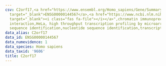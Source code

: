 ```yaml
---
csv: C2orf17,<a href="https://www.ensembl.org/Homo_sapiens/Gene/Summary?db=core;g=ENSG00000144567"
  target="_blank">ENSG00000144567</a>,<a href="https://www.ncbi.nlm.nih.gov/pubmed/17216044"
  target="_blank"><i class="fas fa-file"></i></a>",chromatin immunoprecipitation assay,direct
  interaction,HeLa, high throughput transcription profiling by microarray,nucleotide
  sequence identification,nucleotide sequence identification,transcriptional regulation,
data_alias: C2orf17
data_id: ENSG00000144567
data_numevidence: 1
data_species: Homo sapiens
data_taxid: '9606'
title: C2orf17
---
```

